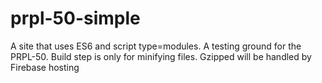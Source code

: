 # prpl-50-simple
A site that uses ES6 and script type=modules. A testing ground for the PRPL-50. Build step is only for minifying files. Gzipped will be handled by Firebase hosting
